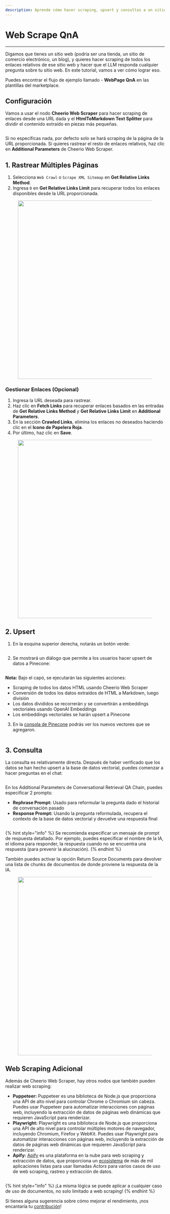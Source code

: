 ```yaml
---
description: Aprende cómo hacer scraping, upsert y consultas a un sitio web
---
```


# Web Scrape QnA

***

Digamos que tienes un sitio web (podría ser una tienda, un sitio de comercio electrónico, un blog), y quieres hacer scraping de todos los enlaces relativos de ese sitio web y hacer que el LLM responda cualquier pregunta sobre tu sitio web. En este tutorial, vamos a ver cómo lograr eso.

Puedes encontrar el flujo de ejemplo llamado - **WebPage QnA** en las plantillas del marketplace.

## Configuración

Vamos a usar el nodo **Cheerio Web Scraper** para hacer scraping de enlaces desde una URL dada y el **HtmlToMarkdown Text Splitter** para dividir el contenido extraído en piezas más pequeñas.

<figure><img src="../.gitbook/assets/image--86-.png" alt=""><figcaption></figcaption></figure>

Si no especificas nada, por defecto solo se hará scraping de la página de la URL proporcionada. Si quieres rastrear el resto de enlaces relativos, haz clic en **Additional Parameters** de Cheerio Web Scraper.

## 1. Rastrear Múltiples Páginas

1. Selecciona `Web Crawl` o `Scrape XML Sitemap` en **Get Relative Links Method**.
2. Ingresa `0` en **Get Relative Links Limit** para recuperar todos los enlaces disponibles desde la URL proporcionada.

<figure><img src="../.gitbook/assets/image--87-.png" alt="" width="563"><figcaption></figcaption></figure>

### Gestionar Enlaces (Opcional)

1. Ingresa la URL deseada para rastrear.
2. Haz clic en **Fetch Links** para recuperar enlaces basados en las entradas de **Get Relative Links Method** y **Get Relative Links Limit** en **Additional Parameters**.
3. En la sección **Crawled Links**, elimina los enlaces no deseados haciendo clic en el **Icono de Papelera Roja**.
4. Por último, haz clic en **Save**.

<figure><img src="../.gitbook/assets/image--88-.png" alt="" width="563"><figcaption></figcaption></figure>

## 2. Upsert

1. En la esquina superior derecha, notarás un botón verde:

<figure><img src="../.gitbook/assets/Untitled--2-.png" alt=""><figcaption></figcaption></figure>

2. Se mostrará un diálogo que permite a los usuarios hacer upsert de datos a Pinecone:

<figure><img src="../.gitbook/assets/image--2---1---1---1---1---1---1---1---1---1---1---2-.png" alt=""><figcaption></figcaption></figure>

**Nota:** Bajo el capó, se ejecutarán las siguientes acciones:

* Scraping de todos los datos HTML usando Cheerio Web Scraper
* Conversión de todos los datos extraídos de HTML a Markdown, luego división
* Los datos divididos se recorrerán y se convertirán a embeddings vectoriales usando OpenAI Embeddings
* Los embeddings vectoriales se harán upsert a Pinecone

3. En la [consola de Pinecone](https://app.pinecone.io) podrás ver los nuevos vectores que se agregaron.

<figure><img src="../.gitbook/assets/web-scrape-pinecone.png" alt=""><figcaption></figcaption></figure>

## 3. Consulta

La consulta es relativamente directa. Después de haber verificado que los datos se han hecho upsert a la base de datos vectorial, puedes comenzar a hacer preguntas en el chat:

<figure><img src="../.gitbook/assets/image--4---1---1---1---1---1---1---1---1---1---2-.png" alt=""><figcaption></figcaption></figure>

En los Additional Parameters de Conversational Retrieval QA Chain, puedes especificar 2 prompts:

* **Rephrase Prompt:** Usado para reformular la pregunta dado el historial de conversación pasado
* **Response Prompt:** Usando la pregunta reformulada, recupera el contexto de la base de datos vectorial y devuelve una respuesta final

<figure><img src="../.gitbook/assets/image--91-.png" alt=""><figcaption></figcaption></figure>

{% hint style="info" %}
Se recomienda especificar un mensaje de prompt de respuesta detallado. Por ejemplo, puedes especificar el nombre de la IA, el idioma para responder, la respuesta cuando no se encuentra una respuesta (para prevenir la alucinación).
{% endhint %}

También puedes activar la opción Return Source Documents para devolver una lista de chunks de documentos de donde proviene la respuesta de la IA.

<figure><img src="../.gitbook/assets/Untitled--1---1---1---1-.png" alt="" width="563"><figcaption></figcaption></figure>

## Web Scraping Adicional

Además de Cheerio Web Scraper, hay otros nodos que también pueden realizar web scraping:

* **Puppeteer:** Puppeteer es una biblioteca de Node.js que proporciona una API de alto nivel para controlar Chrome o Chromium sin cabeza. Puedes usar Puppeteer para automatizar interacciones con páginas web, incluyendo la extracción de datos de páginas web dinámicas que requieren JavaScript para renderizar.
* **Playwright:** Playwright es una biblioteca de Node.js que proporciona una API de alto nivel para controlar múltiples motores de navegador, incluyendo Chromium, Firefox y WebKit. Puedes usar Playwright para automatizar interacciones con páginas web, incluyendo la extracción de datos de páginas web dinámicas que requieren JavaScript para renderizar.
* **Apify:** [Apify](https://apify.com/) es una plataforma en la nube para web scraping y extracción de datos, que proporciona un [ecosistema](https://apify.com/store) de más de mil aplicaciones listas para usar llamadas _Actors_ para varios casos de uso de web scraping, rastreo y extracción de datos.

<figure><img src="../.gitbook/assets/image--92-.png" alt=""><figcaption></figcaption></figure>

{% hint style="info" %}
¡La misma lógica se puede aplicar a cualquier caso de uso de documentos, no solo limitado a web scraping!
{% endhint %}

Si tienes alguna sugerencia sobre cómo mejorar el rendimiento, ¡nos encantaría tu [contribución](../contributing/)!

